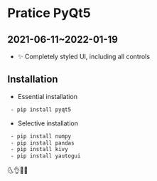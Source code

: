 # Pratice PyQt5
## 2021-06-11~2022-01-19

- ✨ Completely styled UI, including all controls


## Installation
- Essential installation
```sh
 - pip install pyqt5
```

- Selective installation
```sh
 - pip install numpy
 - pip install pandas
 - pip install kivy
 - pip install yautogui
```


🌜👌👨‍🎨 
